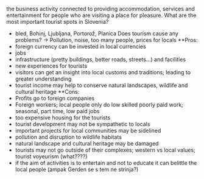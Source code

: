 the business activity connected to providing accommodation, services and entertainment for people who are visiting a place for pleasure.
What are the most important tourist spots in Slovenia?
- bled, Bohinj, Ljubljana, Portorož, Planica
Does tourism cause any problems? $\rightarrow$ Pollution, noise, too many people, prices for locals
**Pros:
- foreign currency can be invested in local currencies
- jobs
- infrastructure (pretty buildings, better roads, streets...) and facilities 
- new experiences for tourists
- visitors can get an insight into local customs and traditions; leading to greater understanding
- tourist income may help to conserve natural landscapes, wildlife and cultural heritage
**Cons:
- Profits go to foreign companies
- Foreign workers; local people only do low skilled poorly paid work; seasonal, part time, low paid jobs
- too expensive housing for the tourists
- tourist development may not be sympathetic to locals
- important projects for local communities may be sidelined
- pollution and disruption to wildlife habitats
- natural landscape and cultural heritage may be damaged
- tourists may not go outside of their complexes; western vs local values; tourist voyeurism (what????)
- if the aim of activities is to entertain and not to educate it can belittle the local people (ampak Gerden se s tem ne strinja?)